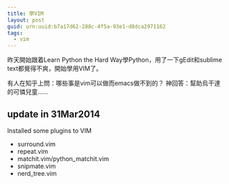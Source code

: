```yaml
---
title: 學VIM
layout: post
guid: urn:uuid:b7a17d62-288c-4f5a-93e1-d8dca2971162
tags:
  - vim
---
```


昨天開始跟着Learn Python the Hard Way學Python，用了一下gEdit和sublime text都覺得不爽，開始學用VIM了。

有人在知乎上問：哪些事是vim可以做而emacs做不到的？
神回答：幫助烏干達的可憐兒童......

update in 31Mar2014
-----------------------
Installed some plugins to VIM
*   surround.vim
*   repeat.vim
*   matchit.vim/python_matchit.vim
*   snipmate.vim
*   nerd_tree.vim

